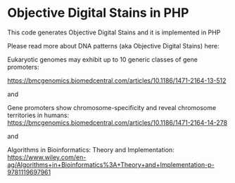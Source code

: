 # Objective Digital Stains in PHP
This code generates Objective Digital Stains and it is implemented in PHP
 
 Please read more about DNA patterns (aka Objective Digital Stains) here:
 
 Eukaryotic genomes may exhibit up to 10 generic classes of gene promoters:
 
 https://bmcgenomics.biomedcentral.com/articles/10.1186/1471-2164-13-512
 
 and 
 
 Gene promoters show chromosome-specificity and reveal chromosome territories in humans:
 https://bmcgenomics.biomedcentral.com/articles/10.1186/1471-2164-14-278
 
 and
 
 Algorithms in Bioinformatics: Theory and Implementation:
 https://www.wiley.com/en-ag/Algorithms+in+Bioinformatics%3A+Theory+and+Implementation-p-9781119697961
